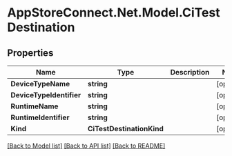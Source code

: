 # AppStoreConnect.Net.Model.CiTestDestination

## Properties

Name | Type | Description | Notes
------------ | ------------- | ------------- | -------------
**DeviceTypeName** | **string** |  | [optional] 
**DeviceTypeIdentifier** | **string** |  | [optional] 
**RuntimeName** | **string** |  | [optional] 
**RuntimeIdentifier** | **string** |  | [optional] 
**Kind** | **CiTestDestinationKind** |  | [optional] 

[[Back to Model list]](../README.md#documentation-for-models) [[Back to API list]](../README.md#documentation-for-api-endpoints) [[Back to README]](../README.md)

